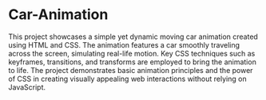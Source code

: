 # Car-Animation
 This project showcases a simple yet dynamic moving car animation created using HTML and CSS. The animation features a car smoothly traveling across the screen, simulating real-life motion. Key CSS techniques such as keyframes, transitions, and transforms are employed to bring the animation to life. The project demonstrates basic animation principles and the power of CSS in creating visually appealing web interactions without relying on JavaScript.
